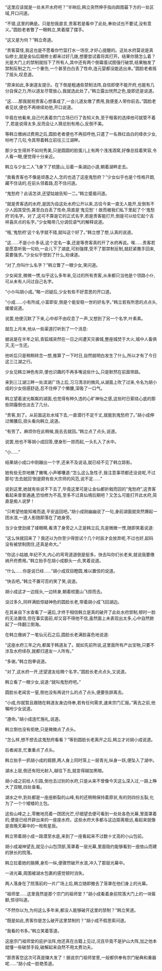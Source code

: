 
“这里应该就是一处未开水府吧？”半晌后,韩立突然伸手指向舆图最下方的一处区域,开口问道。

“不错,这里的确是。只是恕我直言,贵客若是看中了此处,奉劝试也不要试,没有意义。”圆脸老者瞥了一眼韩立,笑着摆了摆手。

“这又是为何？”韩立奇道。

“贵客莫怪,我这也是不愿看你竹篮打水一场空,才好心提醒的。这处水府莫说是真仙修士,就是金仙后期修士都来过好几拨,想要尝试着将其打开。结果你猜怎么着？光是大门上的禁制就挡下了所有人,其中还有两个倒霉蛋试图强行破禁,结果触发了禁制反制之力,一个重伤,一个甚至白白丢了性命,连元婴都没能逃出来。”圆脸老者摇了摇头,叹息道。

“原来如此,多谢道友提示。在下倒是粗通些禁制法阵,自信即使不能开府,也能有几分自保之力,所以道友尽管放心,我就选此处了。”韩立露出恍然之色,旋即还是说道。

“这……那我就祝贵客心想事成了,一会儿道友缴了费用,我便差人带你前去。”圆脸老者见状,便也不再继续劝他,开口说道。

毕竟在他看来,自己代表着宗门立场已行了告知义务,至于租客的选择他可就管不着了,若是说得太多,反而会让人猜忌别有用心,反倒不美。

等韩立缴纳过费用之后,圆脸老者便也不再招呼他,只遣了一名唇红齿白的绛衣少女,吩咐了几句,令其带着韩立前往三江湖畔。

那少女生得并不如何秀美,只是圆圆的脸蛋儿上有两个浅浅酒窝,好像总挂着笑容,令人看一眼,便觉得十分亲近。

韩立与少女二人飞身下了梳篦山,沿着一条湖边小道,朝着湖畔走去。

“我看贵客也不像是顽愚之人,怎的也选了这座鬼愁府？”少女似乎也是个性格开朗,藏不住话的,在前头领着路,忍不住问道。

“鬼愁府？此话怎讲,还望姑娘告知一二。”韩立蹙眉问道。

“就是贵客选的水府,是因为自这处水府公开以来,古往今来一直无人能开,反倒有不少人因其受伤,甚至白白丢了性命,简直是‘鬼见愁’！故而被我们私下里起了个‘鬼愁府’的名字。对了,这可不算是它的正式名字,若是贵客能打开,倒是可以给它起个吉祥喜庆点的名字。”少女略带几分调侃语气的解释说道。

“哦,‘鬼愁府’这个名字就不错,就叫这个好了。”韩立想了想,认真的说道。

“这……不是小仆多话,这个定名一事,还是等贵客真的开了水府再说。唉……贵客若是愿意听我一句劝,一会儿下了湖底,可别强撑,受不了那禁制反制,就赶紧撒手回来,莫要强求。”少女似乎想到了什么,劝谏道。

“对了,你叫什么名字？”韩立瞥了一眼少女,笑问道。

少女闻言,微微一愣,似乎这么多年来,见过的所有贵客,从来都只当他是个领路小仆,可从未有人问过自己名字。

“小仆叫胡小成。”略一迟疑后,少女有些不好意思的开口道。

“小成……小有所成,小富即安,倒是个能安稳一世的好名字。”韩立若有所思的点点头,缓缓说道。

说罢,他便沉默了下来,心中却不由叹息了一声,又想到了另一个名字,叶素素。

就在上月末,他从一些渠道打听到了一个消息:

据说是在半年之前,青狐城突然在一日之间遭天灾袭城,整座城焚于大火,城中人畜俱灭,无一生还。

他听后只是稍稍转念一想,推算了一下时日,自然就明白发生了什么,所以才有了今日这三江湖之行。

少女见韩立神色有异,便也识趣的不再多嘴说些什么,只是默然在前面带路。

来到三江湖江畔一处滨湖广场上后,习习清凉的微风,从湖面上吹了过来,令名为胡小成的少女倍感舒适,忍不住伸了个懒腰,深吸了一口气。

韩立望着波光粼粼的湖面,也觉得有种久违的心旷神怡之感,这些时日萦绕心底的那些阴霾倒也淡去了几分。

“贵客,到了。从前面这处水域下去,一直潜行不足千丈,就能到鬼愁府了。”胡小成伸过懒腰后,扭头看向韩立,说道。

“有劳了。麻烦你在此稍候,我去去就回。”韩立点了点头,说道。

说罢,他也不等胡小成回答,便身形一掠而起,一头扎入了水中。

“小……”

结果胡小成口中刚蹦出一个字,还来不及说话,就已经不见了韩立踪影。

她有些无奈地撇了撇嘴,小声嘟囔道:“怎么这么急性子,我注意事项都还没说呢,不过那句‘去去就回’倒是颇有些大宗师的风范,说不定……”

说到这里,她就有些说不下去了,毕竟这里可是让金仙都折戟而回的“鬼愁府”,这贵客看起来普普通通,恐怕修为不高,至多不过真仙境后期吧？又怎么可能打开此水府,简直是痴人说梦！

“只希望他能知难而退,平安返回吧。”胡小成刚幽幽说了一句,身前湖面就突然爆起一团水浪,一道人影随即落在了她身旁。

当少女使劲揉了揉眼睛,看清了身旁之人正是韩立后,先是微微一愣,随即笑着说道:

“这么快就回来了？我还以为你至少得尝试个几个时辰才会放弃呢,不过也好,起码没有被禁制困住,还真是命大。”

“你这小姑娘,年纪不大,内心的弯弯道道倒是挺多。快去叫你们长老来,就说我要缴纳开府费用。”韩立抬手在胡小成额头一点,笑着说道。

“什么……你是说已经……”胡小成双目瞪圆,难以置信的说道。

“快去吧。”韩立不置可否的笑了笑,说道。

胡小成这才一边摇头,一边转身,朝着梳篦山飞掠而去。

没过多久,同样满脸惊疑神色的圆脸长老,带着胡小成飞回湖边。

在其亲自下水查看了一遍后,才终于相信韩立是真的破开了此处水府禁制,顿时一脸的无法置信,但在事实面前,却又容不得他不信,虽然面上未表现出太多,心中自然掀起了一阵翻江倒海。

在韩立缴纳了一笔仙元石之后,圆脸长老满脸喜色地说道:

“这座水府三年之内,都属于韩道友了。就如先前所说,这里面所有产出宝物,只要不涉及水府续存,就都归道友一人所有。”

“多谢。”韩立抱拳说道。

“对了,这水府一开,还望道友给赐个名字。”圆脸长老点点头,又说道。

韩立看了一眼少女,说道:“就叫鬼愁府吧。”

圆脸长老闻言一窒,倒也没有再说什么的点了点头,便要告辞离去。

“小成,你就暂且跟随在韩道友身边侍奉,若有任何需求,速来宗门汇报。”离去之前,他嘱咐少女说道。

“遵命。”胡小成连忙施礼,说道。

韩立倒也没有拒绝,只是微微点了点头。

“怎么样,想不想去这鬼愁府看看？”等到圆脸长老离开之后,韩立才对胡小成说道。

后者闻言,忙重重点了点头。

韩立抬手一抓胡小成的肩膀,两人身上同时笼上一层青光,纵身一跃,便坠入了湖中。

湖水上层,倒还有阳光射入,越往下去,就变得越加黑暗。

胡小成之前给人引路,倒也去过别的水府,只是从来不曾像今天这么深入过,一路上睁大了双眼,四处查看。

湖水之中,到处都是一座座断裂的山峰,有的还稍稍保持着原状,有的则四份五裂,化为了一个个矮矮的土包。

这些山峰之上,零散地亮着一团团光芒,仔细望去便可看到一处处各色光幕,里面罩着的,便是已经开辟出来的一座座水府。这些水府大多都与这边距离极远,看起来就像是夜晚天幕中的一枚枚星辰。

韩立带着胡小成一路潜至水底,来到了一座看起来不过数十丈高的小山包前。

胡小成凝神望去,就见小山包顶部,笼罩着一层光幕,里面隐约能够看到一座依山而建的狭长的院落。

韩立拉着她的胳膊,身形一纵,便骤然破开水浪,冲入了那层光幕中。

一进光幕,周围被湖水包裹的感觉顿时消失。

两人落身在了院落前的一片广场上后,韩立随即撤去了笼罩在他们身上的光幕。

“祖师堂……这里竟然是那个宗门的祖师堂？”胡小成看着身前院落大门上的一块匾额,惊讶叫道。

“不然你以为,为何这么多年来,都没人能够破开这里的禁制？”韩立笑道。

“既是如此,贵客你是怎么破开这里禁制的？”胡小成不假思索问道。

“我看的书多。”韩立笑着答道。

这座宗门祖师堂的庇护法阵,他还真在古籍上见过,况且毕竟不是护山大阵,加之他本就懂一些破禁手段,破解起来自然不用太费功夫。

“那贵客您这次可真是赚大发了！据说宗门祖师堂里,一般都供奉有宗门秘典和重器呢……”胡小成一脸艳羡道。